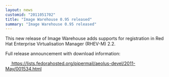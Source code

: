 ```yaml
---
layout: news
customid: "2011051702"
title: "Image Warehouse 0.95 released"
summary: "Image Warehouse 0.95 released"
---
```

This new release of Image Warehouse adds supports for registration in Red Hat
Enterprise Virtualisation Manager (RHEV-M) 2.2.

Full release announcement with download information:

&nbsp;&nbsp;&nbsp;&nbsp;[ https://lists.fedorahosted.org/pipermail/aeolus-devel/2011-May/001534.html ][1]

 [1]: https://lists.fedorahosted.org/pipermail/aeolus-devel/2011-May/001534.html "Image Warehouse 0.95 release announcement"
